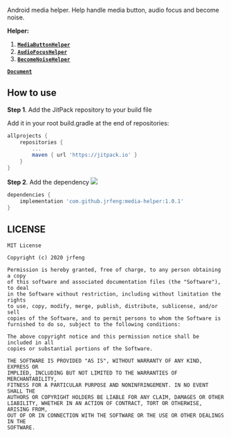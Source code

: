 Android media helper. Help handle media button, audio focus and become noise.

**Helper:**

1. [**`MediaButtonHelper`**](https://jrfeng.github.io/media-helper/media/helper/MediaButtonHelper.html)
2. [**`AudioFocusHelper`**](https://jrfeng.github.io/media-helper/media/helper/AudioFocusHelper.html)
3. [**`BecomeNoiseHelper`**](https://jrfeng.github.io/media-helper/media/helper/BecomeNoiseHelper.html)

[**`Document`**](https://jrfeng.github.io/media-helper/)

## How to use

**Step 1**. Add the JitPack repository to your build file

Add it in your root build.gradle at the end of repositories:

```gradle
allprojects {
	repositories {
		...
		maven { url 'https://jitpack.io' }
	}
}
```

**Step 2**. Add the dependency [![](https://jitpack.io/v/jrfeng/media-helper.svg)](https://jitpack.io/#jrfeng/media-helper)

```gradle
dependencies {
	implementation 'com.github.jrfeng:media-helper:1.0.1'
}
```

## LICENSE

```
MIT License

Copyright (c) 2020 jrfeng

Permission is hereby granted, free of charge, to any person obtaining a copy
of this software and associated documentation files (the "Software"), to deal
in the Software without restriction, including without limitation the rights
to use, copy, modify, merge, publish, distribute, sublicense, and/or sell
copies of the Software, and to permit persons to whom the Software is
furnished to do so, subject to the following conditions:

The above copyright notice and this permission notice shall be included in all
copies or substantial portions of the Software.

THE SOFTWARE IS PROVIDED "AS IS", WITHOUT WARRANTY OF ANY KIND, EXPRESS OR
IMPLIED, INCLUDING BUT NOT LIMITED TO THE WARRANTIES OF MERCHANTABILITY,
FITNESS FOR A PARTICULAR PURPOSE AND NONINFRINGEMENT. IN NO EVENT SHALL THE
AUTHORS OR COPYRIGHT HOLDERS BE LIABLE FOR ANY CLAIM, DAMAGES OR OTHER
LIABILITY, WHETHER IN AN ACTION OF CONTRACT, TORT OR OTHERWISE, ARISING FROM,
OUT OF OR IN CONNECTION WITH THE SOFTWARE OR THE USE OR OTHER DEALINGS IN THE
SOFTWARE.
```